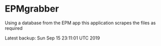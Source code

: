 # EPMgrabber
Using a database from the EPM app this application scrapes the files as required


Latest backup: Sun Sep 15 23:11:01 UTC 2019
